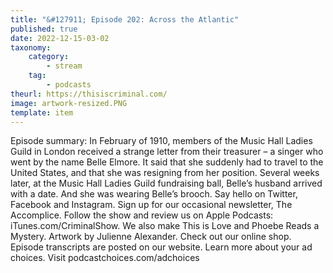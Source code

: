 ```yaml
---
title: "&#127911; Episode 202: Across the Atlantic"
published: true
date: 2022-12-15-03-02
taxonomy:
    category:
        - stream
    tag:
        - podcasts
theurl: https://thisiscriminal.com/
image: artwork-resized.PNG
template: item
---
```


Episode summary: In February of 1910, members of the Music Hall Ladies Guild in London received a strange letter from their treasurer &ndash; a singer who went by the name Belle Elmore. It said that she suddenly had to travel to the United States, and that she was resigning from her position. Several weeks later, at the Music Hall Ladies Guild fundraising ball, Belle&rsquo;s husband arrived with a date. And she was wearing Belle&rsquo;s brooch. Say hello on Twitter, Facebook and Instagram. Sign up for our occasional newsletter, The Accomplice. Follow the show and review us on Apple Podcasts: iTunes.com/CriminalShow. We also make This is Love and Phoebe Reads a Mystery. Artwork by Julienne Alexander. Check out our online shop. Episode transcripts are posted on our website. Learn more about your ad choices. Visit podcastchoices.com/adchoices
